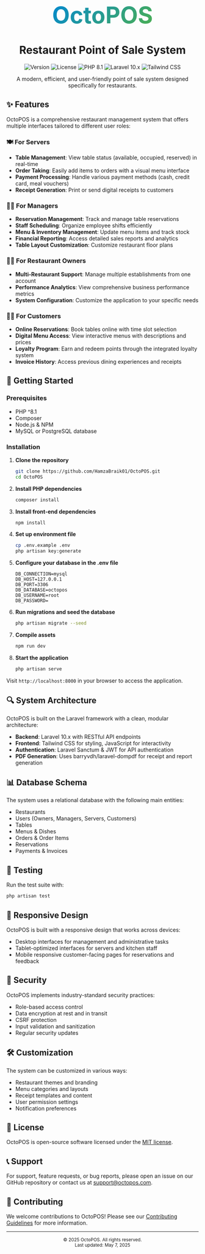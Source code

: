 <p align="center">
  <span style="position: relative; display: inline-block; margin-right: 0.5rem;">
    <i class="fas fa-utensils" style="color: #4CAF50; font-size: 120px; position: absolute; top: -10px; left: -10px; opacity: 0.3;"></i>
    <i class="fas fa-utensils" style="color: #0288D1; font-size: 120px; position: relative;"></i>
  </span>
  <br>
  <span style="font-size: 60px; font-weight: 700; background: linear-gradient(135deg, #0288D1, #4CAF50); -webkit-background-clip: text; background-clip: text; color: transparent; position: relative;">OctoPOS</span>
</p>

<h1 align="center">Restaurant Point of Sale System</h1>

<p align="center">
  <img src="https://img.shields.io/badge/version-3.4.2-blue" alt="Version" />
  <img src="https://img.shields.io/badge/license-MIT-green" alt="License" />
  <img src="https://img.shields.io/badge/php-8.1-777BB4?logo=php" alt="PHP 8.1" />
  <img src="https://img.shields.io/badge/laravel-10.x-FF2D20?logo=laravel" alt="Laravel 10.x" />
  <img src="https://img.shields.io/badge/tailwindcss-3.x-38B2AC?logo=tailwindcss" alt="Tailwind CSS" />
</p>

<p align="center">
  A modern, efficient, and user-friendly point of sale system designed specifically for restaurants.
</p>

## ✨ Features

OctoPOS is a comprehensive restaurant management system that offers multiple interfaces tailored to different user roles:

### 🍽️ For Servers
- **Table Management**: View table status (available, occupied, reserved) in real-time
- **Order Taking**: Easily add items to orders with a visual menu interface
- **Payment Processing**: Handle various payment methods (cash, credit card, meal vouchers)
- **Receipt Generation**: Print or send digital receipts to customers

### 👨‍💼 For Managers
- **Reservation Management**: Track and manage table reservations
- **Staff Scheduling**: Organize employee shifts efficiently
- **Menu & Inventory Management**: Update menu items and track stock
- **Financial Reporting**: Access detailed sales reports and analytics
- **Table Layout Customization**: Customize restaurant floor plans

### 🧑‍💻 For Restaurant Owners
- **Multi-Restaurant Support**: Manage multiple establishments from one account
- **Performance Analytics**: View comprehensive business performance metrics
- **System Configuration**: Customize the application to your specific needs

### 👨‍🍳 For Customers
- **Online Reservations**: Book tables online with time slot selection
- **Digital Menu Access**: View interactive menus with descriptions and prices
- **Loyalty Program**: Earn and redeem points through the integrated loyalty system
- **Invoice History**: Access previous dining experiences and receipts

## 🚀 Getting Started

### Prerequisites
- PHP ^8.1
- Composer
- Node.js & NPM
- MySQL or PostgreSQL database

### Installation

1. **Clone the repository**
   ```bash
   git clone https://github.com/HamzaBraik01/OctoPOS.git
   cd OctoPOS
   ```

2. **Install PHP dependencies**
   ```bash
   composer install
   ```

3. **Install front-end dependencies**
   ```bash
   npm install
   ```

4. **Set up environment file**
   ```bash
   cp .env.example .env
   php artisan key:generate
   ```

5. **Configure your database in the .env file**
   ```
   DB_CONNECTION=mysql
   DB_HOST=127.0.0.1
   DB_PORT=3306
   DB_DATABASE=octopos
   DB_USERNAME=root
   DB_PASSWORD=
   ```

6. **Run migrations and seed the database**
   ```bash
   php artisan migrate --seed
   ```

7. **Compile assets**
   ```bash
   npm run dev
   ```

8. **Start the application**
   ```bash
   php artisan serve
   ```

Visit `http://localhost:8000` in your browser to access the application.

## 🔍 System Architecture

OctoPOS is built on the Laravel framework with a clean, modular architecture:

- **Backend**: Laravel 10.x with RESTful API endpoints
- **Frontend**: Tailwind CSS for styling, JavaScript for interactivity
- **Authentication**: Laravel Sanctum & JWT for API authentication
- **PDF Generation**: Uses barryvdh/laravel-dompdf for receipt and report generation

## 📊 Database Schema

The system uses a relational database with the following main entities:
- Restaurants
- Users (Owners, Managers, Servers, Customers)
- Tables
- Menus & Dishes
- Orders & Order Items
- Reservations
- Payments & Invoices

## 🧪 Testing

Run the test suite with:
```bash
php artisan test
```

## 📱 Responsive Design

OctoPOS is built with a responsive design that works across devices:
- Desktop interfaces for management and administrative tasks
- Tablet-optimized interfaces for servers and kitchen staff
- Mobile responsive customer-facing pages for reservations and feedback

## 🔐 Security

OctoPOS implements industry-standard security practices:
- Role-based access control
- Data encryption at rest and in transit
- CSRF protection
- Input validation and sanitization
- Regular security updates

## 🛠️ Customization

The system can be customized in various ways:
- Restaurant themes and branding
- Menu categories and layouts
- Receipt templates and content
- User permission settings
- Notification preferences

## 📄 License

OctoPOS is open-source software licensed under the [MIT license](https://opensource.org/licenses/MIT).

## 📞 Support

For support, feature requests, or bug reports, please open an issue on our GitHub repository or contact us at support@octopos.com.

## 🤝 Contributing

We welcome contributions to OctoPOS! Please see our [Contributing Guidelines](CONTRIBUTING.md) for more information.

---

<p align="center">
  <sub>© 2025 OctoPOS. All rights reserved.</sub><br>
  <sub>Last updated: May 7, 2025</sub>
</p>
